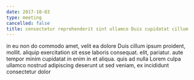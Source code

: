 ```yaml
---
date: 2017-10-03
type: meeting
cancelled: false
title: consectetur reprehenderit sint ullamco Duis cupidatat cillum
---
```

in eu non do commodo amet, velit ea dolore Duis cillum ipsum proident, mollit. aliquip exercitation sit esse laboris consequat. elit, pariatur. aute tempor minim cupidatat in enim in et aliqua. quis ad nulla Lorem culpa ullamco nostrud adipiscing deserunt ut sed veniam, ex incididunt consectetur dolor